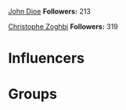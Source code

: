 
[John Dioe](asdasd)
**Followers:** 213


[Christophe Zoghbi](https://twitter.com/kristoffzoghbi)
**Followers:** 319

<!-- TITLE: Communities -->
<!-- SUBTITLE: A quick summary of Communities -->

# Influencers
<div class=influencers>


</div>

# Groups
<div class=groups>


</div>

